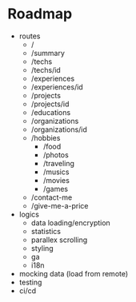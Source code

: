# Roadmap

- routes
  - /
  - /summary
  - /techs
  - /techs/id
  - /experiences
  - /experiences/id
  - /projects
  - /projects/id
  - /educations
  - /organizations
  - /organizations/id
  - /hobbies
    - /food
    - /photos
    - /traveling
    - /musics
    - /movies
    - /games
  - /contact-me
  - /give-me-a-price
- logics
  - data loading/encryption
  - statistics
  - parallex scrolling
  - styling
  - ga
  - i18n
- mocking data (load from remote)
- testing
- ci/cd

